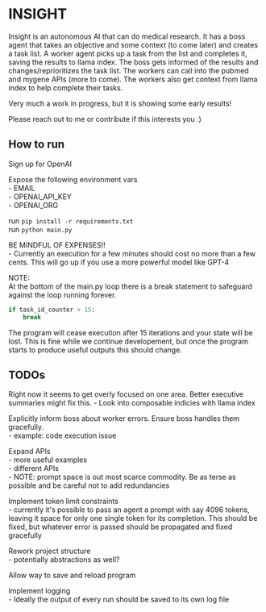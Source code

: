 # INSIGHT

Insight is an autonomous AI that can do medical research. It has a boss agent that takes an objective and some context (to come later) and creates a task list. A worker agent picks up a task from the list and completes it, saving the results to llama index. The boss gets informed of the results and changes/reprioritizes the task list. The workers can call into the pubmed and mygene APIs (more to come). The workers also get context from llama index to help complete their tasks.

Very much a work in progress, but it is showing some early results!

Please reach out to me or contribute if this interests you :)

## How to run

Sign up for OpenAI

Expose the following environment vars<br>
    - EMAIL<br>
    - OPENAI_API_KEY<br>
    - OPENAI_ORG<br>

run `pip install -r requirements.txt`<br>
run `python main.py`

BE MINDFUL OF EXPENSES!!<br>
    - Currently an execution for a few minutes should cost no more than a few cents. This will go up if you use a more powerful model like GPT-4<br>

NOTE:<br>
At the bottom of the main.py loop there is a break statement to safeguard against the loop running forever.<br>

```py
if task_id_counter > 15:
    break
```
 
The program will cease execution after 15 iterations and your state will be lost. This is fine while we continue developement, but once the program starts to produce useful outputs this should change.<br>


## TODOs

Right now it seems to get overly focused on one area. Better executive summaries might fix this.
    - Look into composable indicies with llama index


Explicitly inform boss about worker errors. Ensure boss handles them gracefully.<br>
    - example: code execution issue


Expand APIs<br>
    - more useful examples<br>
    - different APIs<br>
    - NOTE: prompt space is out most scarce commodity. Be as terse as possible and be careful not to add redundancies


Implement token limit constraints<br>
    - currently it's possible to pass an agent a prompt with say 4096 tokens, leaving it space for only one single token for its completion. This should be fixed, but whatever error is passed should be propagated and fixed gracefully


Rework project structure<br>
    - potentially abstractions as well?


Allow way to save and reload program


Implement logging<br>
    - Ideally the output of every run should be saved to its own log file<br>